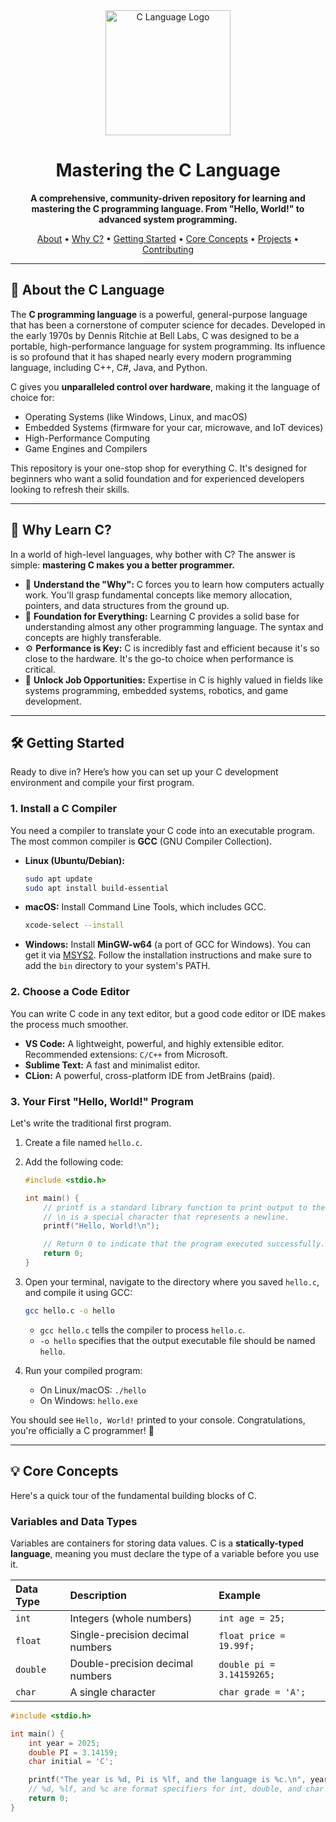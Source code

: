 <div align="center">
  <img src="https://raw.githubusercontent.com/TheDudeThatCode/TheDudeThatCode/master/Assets/Language/C.png" alt="C Language Logo" width="200"/>
  <h1>Mastering the C Language</h1>
  <p>
    <strong>A comprehensive, community-driven repository for learning and mastering the C programming language. From "Hello, World!" to advanced system programming.</strong>
  </p>
  <p>
    <a href="#-about-the-c-language">About</a> •
    <a href="#-why-learn-c">Why C?</a> •
    <a href="#-getting-started">Getting Started</a> •
    <a href="#-core-concepts">Core Concepts</a> •
    <a href="#-project-ideas">Projects</a> •
    <a href="#-contributing">Contributing</a>
  </p>
</div>

---

## 📖 About the C Language

The **C programming language** is a powerful, general-purpose language that has been a cornerstone of computer science for decades. Developed in the early 1970s by Dennis Ritchie at Bell Labs, C was designed to be a portable, high-performance language for system programming. Its influence is so profound that it has shaped nearly every modern programming language, including C++, C#, Java, and Python.

C gives you **unparalleled control over hardware**, making it the language of choice for:
* Operating Systems (like Windows, Linux, and macOS)
* Embedded Systems (firmware for your car, microwave, and IoT devices)
* High-Performance Computing
* Game Engines and Compilers

This repository is your one-stop shop for everything C. It's designed for beginners who want a solid foundation and for experienced developers looking to refresh their skills.

---

## 🤔 Why Learn C?

In a world of high-level languages, why bother with C? The answer is simple: **mastering C makes you a better programmer.**

* 🧠 **Understand the "Why":** C forces you to learn how computers actually work. You'll grasp fundamental concepts like memory allocation, pointers, and data structures from the ground up.
* 🚀 **Foundation for Everything:** Learning C provides a solid base for understanding almost any other programming language. The syntax and concepts are highly transferable.
* ⚙️ **Performance is Key:** C is incredibly fast and efficient because it's so close to the hardware. It's the go-to choice when performance is critical.
* 💼 **Unlock Job Opportunities:** Expertise in C is highly valued in fields like systems programming, embedded systems, robotics, and game development.

---

## 🛠️ Getting Started

Ready to dive in? Here’s how you can set up your C development environment and compile your first program.

### 1. Install a C Compiler

You need a compiler to translate your C code into an executable program. The most common compiler is **GCC** (GNU Compiler Collection).

* **Linux (Ubuntu/Debian):**
    ```bash
    sudo apt update
    sudo apt install build-essential
    ```
* **macOS:** Install Command Line Tools, which includes GCC.
    ```bash
    xcode-select --install
    ```
* **Windows:** Install **MinGW-w64** (a port of GCC for Windows). You can get it via [MSYS2](https://www.msys2.org/). Follow the installation instructions and make sure to add the `bin` directory to your system's PATH.

### 2. Choose a Code Editor

You can write C code in any text editor, but a good code editor or IDE makes the process much smoother.
* **VS Code:** A lightweight, powerful, and highly extensible editor. Recommended extensions: `C/C++` from Microsoft.
* **Sublime Text:** A fast and minimalist editor.
* **CLion:** A powerful, cross-platform IDE from JetBrains (paid).

### 3. Your First "Hello, World!" Program

Let's write the traditional first program.

1.  Create a file named `hello.c`.
2.  Add the following code:
    ```c
    #include <stdio.h>

    int main() {
        // printf is a standard library function to print output to the console.
        // \n is a special character that represents a newline.
        printf("Hello, World!\n");

        // Return 0 to indicate that the program executed successfully.
        return 0;
    }
    ```
3.  Open your terminal, navigate to the directory where you saved `hello.c`, and compile it using GCC:
    ```bash
    gcc hello.c -o hello
    ```
    * `gcc hello.c` tells the compiler to process `hello.c`.
    * `-o hello` specifies that the output executable file should be named `hello`.

4.  Run your compiled program:
    * On Linux/macOS: `./hello`
    * On Windows: `hello.exe`

You should see `Hello, World!` printed to your console. Congratulations, you're officially a C programmer! 🎉

---

## 💡 Core Concepts

Here's a quick tour of the fundamental building blocks of C.

### Variables and Data Types

Variables are containers for storing data values. C is a **statically-typed language**, meaning you must declare the type of a variable before you use it.

| Data Type | Description                  | Example                     |
| :-------- | :--------------------------- | :-------------------------- |
| `int`     | Integers (whole numbers)     | `int age = 25;`             |
| `float`   | Single-precision decimal numbers | `float price = 19.99f;`     |
| `double`  | Double-precision decimal numbers | `double pi = 3.14159265;`   |
| `char`    | A single character           | `char grade = 'A';`         |

```c
#include <stdio.h>

int main() {
    int year = 2025;
    double PI = 3.14159;
    char initial = 'C';

    printf("The year is %d, Pi is %lf, and the language is %c.\n", year, PI, initial);
    // %d, %lf, and %c are format specifiers for int, double, and char respectively.
    return 0;
}